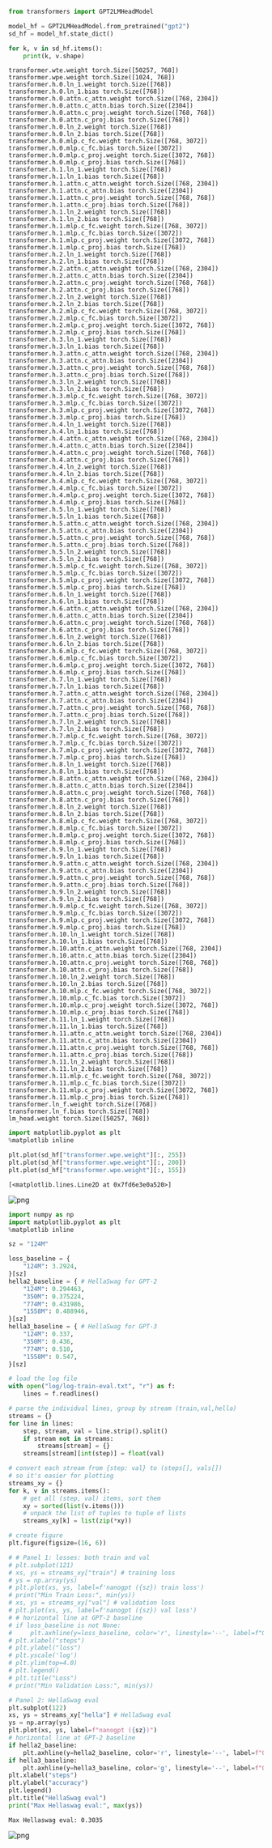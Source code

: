 ```python
from transformers import GPT2LMHeadModel

model_hf = GPT2LMHeadModel.from_pretrained("gpt2")
sd_hf = model_hf.state_dict()

for k, v in sd_hf.items():
    print(k, v.shape)
```

    transformer.wte.weight torch.Size([50257, 768])
    transformer.wpe.weight torch.Size([1024, 768])
    transformer.h.0.ln_1.weight torch.Size([768])
    transformer.h.0.ln_1.bias torch.Size([768])
    transformer.h.0.attn.c_attn.weight torch.Size([768, 2304])
    transformer.h.0.attn.c_attn.bias torch.Size([2304])
    transformer.h.0.attn.c_proj.weight torch.Size([768, 768])
    transformer.h.0.attn.c_proj.bias torch.Size([768])
    transformer.h.0.ln_2.weight torch.Size([768])
    transformer.h.0.ln_2.bias torch.Size([768])
    transformer.h.0.mlp.c_fc.weight torch.Size([768, 3072])
    transformer.h.0.mlp.c_fc.bias torch.Size([3072])
    transformer.h.0.mlp.c_proj.weight torch.Size([3072, 768])
    transformer.h.0.mlp.c_proj.bias torch.Size([768])
    transformer.h.1.ln_1.weight torch.Size([768])
    transformer.h.1.ln_1.bias torch.Size([768])
    transformer.h.1.attn.c_attn.weight torch.Size([768, 2304])
    transformer.h.1.attn.c_attn.bias torch.Size([2304])
    transformer.h.1.attn.c_proj.weight torch.Size([768, 768])
    transformer.h.1.attn.c_proj.bias torch.Size([768])
    transformer.h.1.ln_2.weight torch.Size([768])
    transformer.h.1.ln_2.bias torch.Size([768])
    transformer.h.1.mlp.c_fc.weight torch.Size([768, 3072])
    transformer.h.1.mlp.c_fc.bias torch.Size([3072])
    transformer.h.1.mlp.c_proj.weight torch.Size([3072, 768])
    transformer.h.1.mlp.c_proj.bias torch.Size([768])
    transformer.h.2.ln_1.weight torch.Size([768])
    transformer.h.2.ln_1.bias torch.Size([768])
    transformer.h.2.attn.c_attn.weight torch.Size([768, 2304])
    transformer.h.2.attn.c_attn.bias torch.Size([2304])
    transformer.h.2.attn.c_proj.weight torch.Size([768, 768])
    transformer.h.2.attn.c_proj.bias torch.Size([768])
    transformer.h.2.ln_2.weight torch.Size([768])
    transformer.h.2.ln_2.bias torch.Size([768])
    transformer.h.2.mlp.c_fc.weight torch.Size([768, 3072])
    transformer.h.2.mlp.c_fc.bias torch.Size([3072])
    transformer.h.2.mlp.c_proj.weight torch.Size([3072, 768])
    transformer.h.2.mlp.c_proj.bias torch.Size([768])
    transformer.h.3.ln_1.weight torch.Size([768])
    transformer.h.3.ln_1.bias torch.Size([768])
    transformer.h.3.attn.c_attn.weight torch.Size([768, 2304])
    transformer.h.3.attn.c_attn.bias torch.Size([2304])
    transformer.h.3.attn.c_proj.weight torch.Size([768, 768])
    transformer.h.3.attn.c_proj.bias torch.Size([768])
    transformer.h.3.ln_2.weight torch.Size([768])
    transformer.h.3.ln_2.bias torch.Size([768])
    transformer.h.3.mlp.c_fc.weight torch.Size([768, 3072])
    transformer.h.3.mlp.c_fc.bias torch.Size([3072])
    transformer.h.3.mlp.c_proj.weight torch.Size([3072, 768])
    transformer.h.3.mlp.c_proj.bias torch.Size([768])
    transformer.h.4.ln_1.weight torch.Size([768])
    transformer.h.4.ln_1.bias torch.Size([768])
    transformer.h.4.attn.c_attn.weight torch.Size([768, 2304])
    transformer.h.4.attn.c_attn.bias torch.Size([2304])
    transformer.h.4.attn.c_proj.weight torch.Size([768, 768])
    transformer.h.4.attn.c_proj.bias torch.Size([768])
    transformer.h.4.ln_2.weight torch.Size([768])
    transformer.h.4.ln_2.bias torch.Size([768])
    transformer.h.4.mlp.c_fc.weight torch.Size([768, 3072])
    transformer.h.4.mlp.c_fc.bias torch.Size([3072])
    transformer.h.4.mlp.c_proj.weight torch.Size([3072, 768])
    transformer.h.4.mlp.c_proj.bias torch.Size([768])
    transformer.h.5.ln_1.weight torch.Size([768])
    transformer.h.5.ln_1.bias torch.Size([768])
    transformer.h.5.attn.c_attn.weight torch.Size([768, 2304])
    transformer.h.5.attn.c_attn.bias torch.Size([2304])
    transformer.h.5.attn.c_proj.weight torch.Size([768, 768])
    transformer.h.5.attn.c_proj.bias torch.Size([768])
    transformer.h.5.ln_2.weight torch.Size([768])
    transformer.h.5.ln_2.bias torch.Size([768])
    transformer.h.5.mlp.c_fc.weight torch.Size([768, 3072])
    transformer.h.5.mlp.c_fc.bias torch.Size([3072])
    transformer.h.5.mlp.c_proj.weight torch.Size([3072, 768])
    transformer.h.5.mlp.c_proj.bias torch.Size([768])
    transformer.h.6.ln_1.weight torch.Size([768])
    transformer.h.6.ln_1.bias torch.Size([768])
    transformer.h.6.attn.c_attn.weight torch.Size([768, 2304])
    transformer.h.6.attn.c_attn.bias torch.Size([2304])
    transformer.h.6.attn.c_proj.weight torch.Size([768, 768])
    transformer.h.6.attn.c_proj.bias torch.Size([768])
    transformer.h.6.ln_2.weight torch.Size([768])
    transformer.h.6.ln_2.bias torch.Size([768])
    transformer.h.6.mlp.c_fc.weight torch.Size([768, 3072])
    transformer.h.6.mlp.c_fc.bias torch.Size([3072])
    transformer.h.6.mlp.c_proj.weight torch.Size([3072, 768])
    transformer.h.6.mlp.c_proj.bias torch.Size([768])
    transformer.h.7.ln_1.weight torch.Size([768])
    transformer.h.7.ln_1.bias torch.Size([768])
    transformer.h.7.attn.c_attn.weight torch.Size([768, 2304])
    transformer.h.7.attn.c_attn.bias torch.Size([2304])
    transformer.h.7.attn.c_proj.weight torch.Size([768, 768])
    transformer.h.7.attn.c_proj.bias torch.Size([768])
    transformer.h.7.ln_2.weight torch.Size([768])
    transformer.h.7.ln_2.bias torch.Size([768])
    transformer.h.7.mlp.c_fc.weight torch.Size([768, 3072])
    transformer.h.7.mlp.c_fc.bias torch.Size([3072])
    transformer.h.7.mlp.c_proj.weight torch.Size([3072, 768])
    transformer.h.7.mlp.c_proj.bias torch.Size([768])
    transformer.h.8.ln_1.weight torch.Size([768])
    transformer.h.8.ln_1.bias torch.Size([768])
    transformer.h.8.attn.c_attn.weight torch.Size([768, 2304])
    transformer.h.8.attn.c_attn.bias torch.Size([2304])
    transformer.h.8.attn.c_proj.weight torch.Size([768, 768])
    transformer.h.8.attn.c_proj.bias torch.Size([768])
    transformer.h.8.ln_2.weight torch.Size([768])
    transformer.h.8.ln_2.bias torch.Size([768])
    transformer.h.8.mlp.c_fc.weight torch.Size([768, 3072])
    transformer.h.8.mlp.c_fc.bias torch.Size([3072])
    transformer.h.8.mlp.c_proj.weight torch.Size([3072, 768])
    transformer.h.8.mlp.c_proj.bias torch.Size([768])
    transformer.h.9.ln_1.weight torch.Size([768])
    transformer.h.9.ln_1.bias torch.Size([768])
    transformer.h.9.attn.c_attn.weight torch.Size([768, 2304])
    transformer.h.9.attn.c_attn.bias torch.Size([2304])
    transformer.h.9.attn.c_proj.weight torch.Size([768, 768])
    transformer.h.9.attn.c_proj.bias torch.Size([768])
    transformer.h.9.ln_2.weight torch.Size([768])
    transformer.h.9.ln_2.bias torch.Size([768])
    transformer.h.9.mlp.c_fc.weight torch.Size([768, 3072])
    transformer.h.9.mlp.c_fc.bias torch.Size([3072])
    transformer.h.9.mlp.c_proj.weight torch.Size([3072, 768])
    transformer.h.9.mlp.c_proj.bias torch.Size([768])
    transformer.h.10.ln_1.weight torch.Size([768])
    transformer.h.10.ln_1.bias torch.Size([768])
    transformer.h.10.attn.c_attn.weight torch.Size([768, 2304])
    transformer.h.10.attn.c_attn.bias torch.Size([2304])
    transformer.h.10.attn.c_proj.weight torch.Size([768, 768])
    transformer.h.10.attn.c_proj.bias torch.Size([768])
    transformer.h.10.ln_2.weight torch.Size([768])
    transformer.h.10.ln_2.bias torch.Size([768])
    transformer.h.10.mlp.c_fc.weight torch.Size([768, 3072])
    transformer.h.10.mlp.c_fc.bias torch.Size([3072])
    transformer.h.10.mlp.c_proj.weight torch.Size([3072, 768])
    transformer.h.10.mlp.c_proj.bias torch.Size([768])
    transformer.h.11.ln_1.weight torch.Size([768])
    transformer.h.11.ln_1.bias torch.Size([768])
    transformer.h.11.attn.c_attn.weight torch.Size([768, 2304])
    transformer.h.11.attn.c_attn.bias torch.Size([2304])
    transformer.h.11.attn.c_proj.weight torch.Size([768, 768])
    transformer.h.11.attn.c_proj.bias torch.Size([768])
    transformer.h.11.ln_2.weight torch.Size([768])
    transformer.h.11.ln_2.bias torch.Size([768])
    transformer.h.11.mlp.c_fc.weight torch.Size([768, 3072])
    transformer.h.11.mlp.c_fc.bias torch.Size([3072])
    transformer.h.11.mlp.c_proj.weight torch.Size([3072, 768])
    transformer.h.11.mlp.c_proj.bias torch.Size([768])
    transformer.ln_f.weight torch.Size([768])
    transformer.ln_f.bias torch.Size([768])
    lm_head.weight torch.Size([50257, 768])



```python
import matplotlib.pyplot as plt
%matplotlib inline

plt.plot(sd_hf["transformer.wpe.weight"][:, 255])
plt.plot(sd_hf["transformer.wpe.weight"][:, 200])
plt.plot(sd_hf["transformer.wpe.weight"][:, 155])
```




    [<matplotlib.lines.Line2D at 0x7fd6e3e0a520>]




    
![png](output_1_1.png)
    



```python
import numpy as np
import matplotlib.pyplot as plt
%matplotlib inline

sz = "124M"

loss_baseline = {
    "124M": 3.2924,
}[sz]
hella2_baseline = { # HellaSwag for GPT-2
    "124M": 0.294463,
    "350M": 0.375224,
    "774M": 0.431986,
    "1558M": 0.488946,
}[sz]
hella3_baseline = { # HellaSwag for GPT-3
    "124M": 0.337,
    "350M": 0.436,
    "774M": 0.510,
    "1558M": 0.547,
}[sz]

# load the log file
with open("log/log-train-eval.txt", "r") as f:
    lines = f.readlines()

# parse the individual lines, group by stream (train,val,hella)
streams = {}
for line in lines:
    step, stream, val = line.strip().split()
    if stream not in streams:
        streams[stream] = {}
    streams[stream][int(step)] = float(val)

# convert each stream from {step: val} to (steps[], vals[])
# so it's easier for plotting
streams_xy = {}
for k, v in streams.items():
    # get all (step, val) items, sort them
    xy = sorted(list(v.items()))
    # unpack the list of tuples to tuple of lists
    streams_xy[k] = list(zip(*xy))

# create figure
plt.figure(figsize=(16, 6))

# # Panel 1: losses: both train and val
# plt.subplot(121)
# xs, ys = streams_xy["train"] # training loss
# ys = np.array(ys)
# plt.plot(xs, ys, label=f'nanogpt ({sz}) train loss')
# print("Min Train Loss:", min(ys))
# xs, ys = streams_xy["val"] # validation loss
# plt.plot(xs, ys, label=f'nanogpt ({sz}) val loss')
# # horizontal line at GPT-2 baseline
# if loss_baseline is not None:
#     plt.axhline(y=loss_baseline, color='r', linestyle='--', label=f"OpenAI GPT-2 ({sz}) checkpoint val loss")
# plt.xlabel("steps")
# plt.ylabel("loss")
# plt.yscale('log')
# plt.ylim(top=4.0)
# plt.legend()
# plt.title("Loss")
# print("Min Validation Loss:", min(ys))

# Panel 2: HellaSwag eval
plt.subplot(122)
xs, ys = streams_xy["hella"] # HellaSwag eval
ys = np.array(ys)
plt.plot(xs, ys, label=f"nanogpt ({sz})")
# horizontal line at GPT-2 baseline
if hella2_baseline:
    plt.axhline(y=hella2_baseline, color='r', linestyle='--', label=f"OpenAI GPT-2 ({sz}) checkpoint")
if hella3_baseline:
    plt.axhline(y=hella3_baseline, color='g', linestyle='--', label=f"OpenAI GPT-3 ({sz}) checkpoint")
plt.xlabel("steps")
plt.ylabel("accuracy")
plt.legend()
plt.title("HellaSwag eval")
print("Max Hellaswag eval:", max(ys))
```

    Max Hellaswag eval: 0.3035



    
![png](output_2_1.png)
    



```python

```
